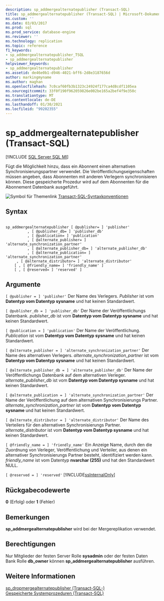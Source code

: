 ```yaml
---
description: sp_addmergealternatepublisher (Transact-SQL)
title: sp_addmergealternatepublisher (Transact-SQL) | Microsoft-Dokumentation
ms.custom: ''
ms.date: 03/03/2017
ms.prod: sql
ms.prod_service: database-engine
ms.reviewer: ''
ms.technology: replication
ms.topic: reference
f1_keywords:
- sp_addmergealternatepublisher_TSQL
- sp_addmergealternatepublisher
helpviewer_keywords:
- sp_addmergealternatepublisher
ms.assetid: de46e0b1-d946-4021-bff6-2d8e3187656d
author: markingmyname
ms.author: maghan
ms.openlocfilehash: 7c0caf60fb3b1323c24924f177ca4d8cdf1105ea
ms.sourcegitcommit: 33f0f190f962059826e002be165a2bef4f9e350c
ms.translationtype: MT
ms.contentlocale: de-DE
ms.lasthandoff: 01/30/2021
ms.locfileid: "99202355"
---
```

# <a name="sp_addmergealternatepublisher-transact-sql"></a>sp_addmergealternatepublisher (Transact-SQL)
[!INCLUDE [SQL Server SQL MI](../../includes/applies-to-version/sql-asdbmi.md)]

  Fügt die Möglichkeit hinzu, dass ein Abonnent einen alternativen Synchronisierungspartner verwendet. Die Veröffentlichungseigenschaften müssen angeben, dass Abonnenten mit anderen Verlegern synchronisieren können. Diese gespeicherte Prozedur wird auf dem Abonnenten für die Abonnement Datenbank ausgeführt.  
  
 ![Symbol für Themenlink](../../database-engine/configure-windows/media/topic-link.gif "Symbol für Themenlink") [Transact-SQL-Syntaxkonventionen](../../t-sql/language-elements/transact-sql-syntax-conventions-transact-sql.md)  
  
## <a name="syntax"></a>Syntax  
  
```  
  
sp_addmergealternatepublisher [ @publisher= ] 'publisher'  
          , [ @publisher_db= ] 'publisher_db'  
          , [ @publication= ] 'publication'  
          , [ @alternate_publisher= ] 'alternate_synchronization_partner'  
          , [ @alternate_publisher_db= ] 'alternate_publisher_db'  
          , [ @alternate_publication= ] 'alternate_synchronization_partner'  
     , [ @alternate_distributor= ] 'alternate_distributor'   
    [ , [ @friendly_name= ] 'friendly_name' ]   
    [ , [ @reserved= ] 'reserved' ]  
```  
  
## <a name="arguments"></a>Argumente  
`[ @publisher = ] 'publisher'` Der Name des Verlegers. *Publisher* ist vom **Datentyp vom Datentyp sysname** und hat keinen Standardwert.  
  
`[ @publisher_db = ] 'publisher_db'` Der Name der Veröffentlichungs Datenbank. *publisher_db* ist vom **Datentyp vom Datentyp sysname** und hat keinen Standardwert.  
  
`[ @publication = ] 'publication'` Der Name der Veröffentlichung. *Publication* ist vom **Datentyp vom Datentyp sysname** und hat keinen Standardwert.  
  
`[ @alternate_publisher = ] 'alternate_synchronization_partner'` Der Name des alternativen Verlegers. *alternate_synchronization_partner* ist vom **Datentyp vom Datentyp sysname** und hat keinen Standardwert.  
  
`[ @alternate_publisher_db = ] 'alternate_publisher_db'` Der Name der Veröffentlichungs Datenbank auf dem alternativen Verleger. *alternate_publisher_db* ist vom **Datentyp vom Datentyp sysname** und hat keinen Standardwert.  
  
`[ @alternate_publication = ] 'alternate_synchronization_partner'` Der Name der Veröffentlichung auf dem alternativen Synchronisierungs Partner. *alternate_synchronization_partner* ist vom **Datentyp vom Datentyp sysname** und hat keinen Standardwert.  
  
`[ @alternate_distributor = ] 'alternate_distributor'` Der Name des Verteilers für den alternativen Synchronisierungs Partner. *alternate_distributor* ist vom **Datentyp vom Datentyp sysname** und hat keinen Standardwert.  
  
`[ @friendly_name = ] 'friendly_name'` Ein Anzeige Name, durch den die Zuordnung von Verleger, Veröffentlichung und Verteiler, aus denen ein alternativer Synchronisierungs Partner besteht, identifiziert werden kann. *friendly_name* ist vom Datentyp **nvarchar (255)** und hat den Standardwert NULL.  
  
`[ @reserved = ] 'reserved'` [!INCLUDE[ssInternalOnly](../../includes/ssinternalonly-md.md)]  
  
## <a name="return-code-values"></a>Rückgabecodewerte  
 **0** (Erfolg) oder **1** (Fehler)  
  
## <a name="remarks"></a>Bemerkungen  
 **sp_addmergealternatepublisher** wird bei der Mergereplikation verwendet.  
  
## <a name="permissions"></a>Berechtigungen  
 Nur Mitglieder der festen Server Rolle **sysadmin** oder der festen Daten Bank Rolle **db_owner** können **sp_addmergealternatepublisher** ausführen.  
  
## <a name="see-also"></a>Weitere Informationen  
 [sp_dropmergealternatepublisher &#40;Transact-SQL-&#41;](../../relational-databases/system-stored-procedures/sp-dropmergealternatepublisher-transact-sql.md)   
 [Gespeicherte Systemprozeduren &#40;Transact-SQL&#41;](../../relational-databases/system-stored-procedures/system-stored-procedures-transact-sql.md)  
  
  
